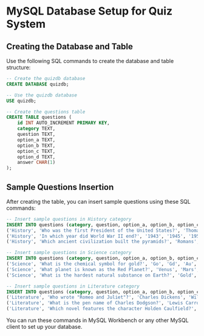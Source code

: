 # MySQL Database Setup for Quiz System

## Creating the Database and Table

Use the following SQL commands to create the database and table structure:

```sql
-- Create the quizdb database
CREATE DATABASE quizdb;

-- Use the quizdb database
USE quizdb;

-- Create the questions table
CREATE TABLE questions (
    id INT AUTO_INCREMENT PRIMARY KEY,
    category TEXT,
    question TEXT,
    option_a TEXT,
    option_b TEXT,
    option_c TEXT,
    option_d TEXT,
    answer CHAR(1)
);
```

## Sample Questions Insertion

After creating the table, you can insert sample questions using these SQL commands:

```sql
-- Insert sample questions in History category
INSERT INTO questions (category, question, option_a, option_b, option_c, option_d, answer) VALUES
('History', 'Who was the first President of the United States?', 'Thomas Jefferson', 'George Washington', 'Abraham Lincoln', 'John Adams', 'B'),
('History', 'In which year did World War II end?', '1943', '1945', '1950', '1939', 'B'),
('History', 'Which ancient civilization built the pyramids?', 'Romans', 'Greeks', 'Egyptians', 'Mesopotamians', 'C');

-- Insert sample questions in Science category
INSERT INTO questions (category, question, option_a, option_b, option_c, option_d, answer) VALUES
('Science', 'What is the chemical symbol for gold?', 'Go', 'Gd', 'Au', 'Ag', 'C'),
('Science', 'What planet is known as the Red Planet?', 'Venus', 'Mars', 'Jupiter', 'Saturn', 'B'),
('Science', 'What is the hardest natural substance on Earth?', 'Gold', 'Iron', 'Diamond', 'Platinum', 'C');

-- Insert sample questions in Literature category
INSERT INTO questions (category, question, option_a, option_b, option_c, option_d, answer) VALUES
('Literature', 'Who wrote "Romeo and Juliet"?', 'Charles Dickens', 'William Shakespeare', 'Jane Austen', 'Mark Twain', 'B'),
('Literature', 'What is the pen name of Charles Dodgson?', 'Lewis Carroll', 'George Eliot', 'Mark Twain', 'Emily Brontë', 'A'),
('Literature', 'Which novel features the character Holden Caulfield?', 'To Kill a Mockingbird', 'The Great Gatsby', 'The Catcher in the Rye', 'Lord of the Flies', 'C');
```

You can run these commands in MySQL Workbench or any other MySQL client to set up your database.